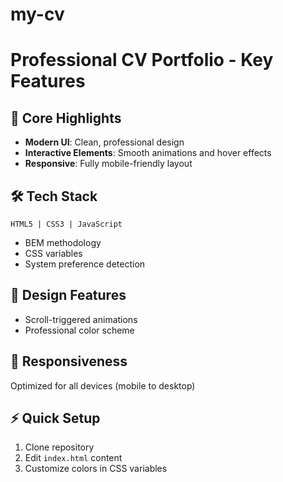 # my-cv

# Professional CV Portfolio - Key Features

## 🌟 Core Highlights
- **Modern UI**: Clean, professional design
- **Interactive Elements**: Smooth animations and hover effects
- **Responsive**: Fully mobile-friendly layout

## 🛠️ Tech Stack
```plaintext
HTML5 | CSS3 | JavaScript
```
- BEM methodology
- CSS variables
- System preference detection

## 🎨 Design Features
- Scroll-triggered animations
- Professional color scheme

## 📱 Responsiveness
Optimized for all devices (mobile to desktop)

## ⚡ Quick Setup
1. Clone repository
2. Edit `index.html` content
3. Customize colors in CSS variables
